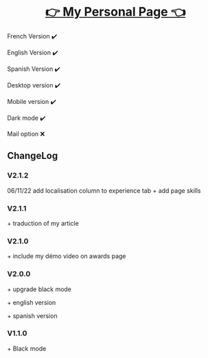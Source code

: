 <!DOCTYPE html>

<html lang="fr">
<h1 align="center"> <a href="https://Fab16BSB.github.io/index.html" tittle="click to access to my page"> 👉 My Personal Page 👈 </a> </h1>
  
  <p> French Version ✔️ </p>
  <p> English Version ✔️ </p>
  <p> Spanish Version ✔️ </p>
  <p> Desktop version ✔️ </p>
  <p> Mobile version ✔️ </p>
  <p> Dark mode ✔️ </p>
  <p> Mail option ❌ </p>
  
  <h2> ChangeLog </h2>
  
  <h3> V2.1.2 </h3>
  <p> 06/11/22 add localisation column to experience tab + add page skills</p>
  
  <h3> V2.1.1 </h3>
  <p> + traduction of my article </p>
  
  <h3> V2.1.0 </h3>
  <p> + include my démo video on awards page </p> 
  
   <h3> V2.0.0 </h3>
   <p> + upgrade black mode </p>
   <p> + english version </p>
   <p> + spanish version </p>


   <h3> V1.1.0 </h3>
   <p> + Black mode </p>
  
</html>
